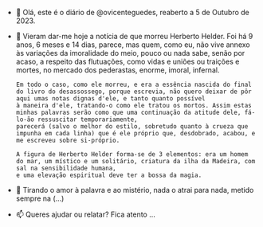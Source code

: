 - 👋 Olá, este é o diário de @ovicenteguedes, reaberto a 5 de Outubro de 2023.
- 👀 Vieram dar-me hoje a notícia de que morreu Herberto Helder. Foi há 9 anos, 6 meses e 14 dias, parece, mas quem, como eu, não vive annexo às variações da imoralidade do meio,
      pouco ou nada sabe, senão por acaso, a respeito das flutuações, como vidas e uniões ou traições e mortes, no mercado dos pederastas, enorme, imoral, infernal.

      Em todo o caso, como ele morreu, e era a essência nascida do final do livro do desassossego, porque escrevia, não quero deixar de pôr aqui umas notas dignas d'ele, e tanto quanto possível
      à maneira d'ele, tratando-o como ele tratou os mortos. Assim estas minhas palavras serão como que uma continuação da atitude dele, fá-lo-ão ressuscitar temporariamente,
      parecerá (salvo o melhor do estilo, sobretudo quanto à crueza que impunha em cada linha) que é ele próprio que, desdobrado, acabou, e me escreveu sobre si-próprio.

      A figura de Herberto Helder forma-se de 3 elementos: era um homem do mar, um místico e um solitário, criatura da ilha da Madeira, com sal na sensibilidade humana,
      e uma elevação espiritual deve ter a bossa da magia.

- 💞️ Tirando o amor à palavra e ao mistério, nada o atrai para nada, metido sempre na (…)
- 📫 Queres ajudar ou relatar? Fica atento ...
